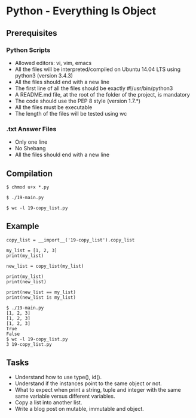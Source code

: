 # Python - Everything Is Object

## Prerequisites
### Python Scripts
* Allowed editors: vi, vim, emacs
* All the files will be interpreted/compiled on Ubuntu 14.04 LTS using python3 (version 3.4.3)
* All the files should end with a new line
* The first line of all the files should be exactly #!/usr/bin/python3
* A README.md file, at the root of the folder of the project, is mandatory
* The code should use the PEP 8 style (version 1.7.*)
* All the files must be executable
* The length of the files will be tested using wc
### .txt Answer Files
* Only one line
* No Shebang
* All the files should end with a new line

## Compilation
`$ chmod u+x *.py`

`$ ./19-main.py`

`$ wc -l 19-copy_list.py`

## Example
```#!/usr/bin/python3
copy_list = __import__('19-copy_list').copy_list

my_list = [1, 2, 3]
print(my_list)

new_list = copy_list(my_list)

print(my_list)
print(new_list)

print(new_list == my_list)
print(new_list is my_list)

$ ./19-main.py
[1, 2, 3]
[1, 2, 3]
[1, 2, 3]
True
False
$ wc -l 19-copy_list.py 
3 19-copy_list.py
```

## Tasks
* Understand how to use type(), id().
* Understand if the instances point to the same object or not.
* What to expect when print a string, tuple and integer with the same same 
  variable versus different variables.
* Copy a list into another list.
* Write a blog post on mutable, immutable and object. 
